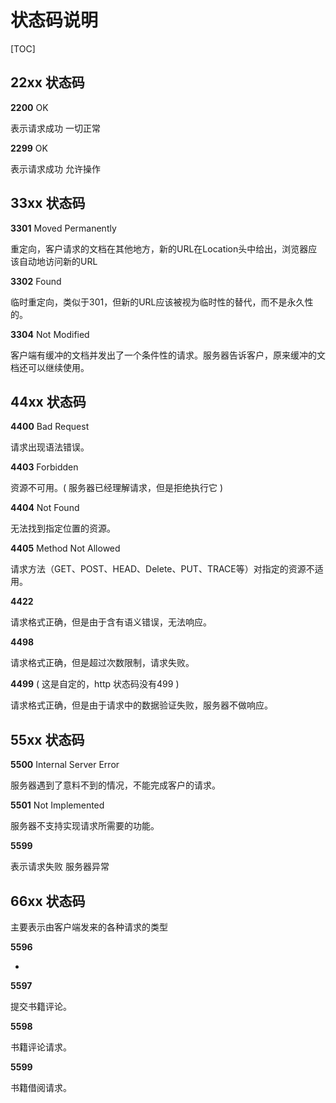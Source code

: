 # 状态码说明

[TOC]

## 22xx 状态码

**2200** OK

表示请求成功 一切正常

**2299** OK

表示请求成功 允许操作



## 33xx 状态码

**3301** Moved Permanently

重定向，客户请求的文档在其他地方，新的URL在Location头中给出，浏览器应该自动地访问新的URL

**3302** Found

临时重定向，类似于301，但新的URL应该被视为临时性的替代，而不是永久性的。

**3304** Not Modified

客户端有缓冲的文档并发出了一个条件性的请求。服务器告诉客户，原来缓冲的文档还可以继续使用。



## 44xx 状态码

**4400** Bad Request

请求出现语法错误。

**4403** Forbidden

资源不可用。( 服务器已经理解请求，但是拒绝执行它 )

**4404** Not Found

无法找到指定位置的资源。

**4405** Method Not Allowed

请求方法（GET、POST、HEAD、Delete、PUT、TRACE等）对指定的资源不适用。

**4422** 

请求格式正确，但是由于含有语义错误，无法响应。 

**4498** 

请求格式正确，但是超过次数限制，请求失败。

**4499** ( 这是自定的，http 状态码没有499 )

请求格式正确，但是由于请求中的数据验证失败，服务器不做响应。



## 55xx 状态码

**5500** Internal Server Error

服务器遇到了意料不到的情况，不能完成客户的请求。

**5501** Not Implemented

服务器不支持实现请求所需要的功能。

**5599** 

表示请求失败 服务器异常



## 66xx 状态码

主要表示由客户端发来的各种请求的类型

**5596** 

*

**5597** 

提交书籍评论。

**5598** 

书籍评论请求。

**5599** 

书籍借阅请求。